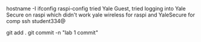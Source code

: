 hostname -I
ifconfig
raspi-config
 tried Yale Guest, tried logging into Yale Secure on raspi which didn't work
 yale wireless for raspi and YaleSecure for comp
 ssh student334@<ip-address>

 git add .
 git commit -n "lab 1 commit"